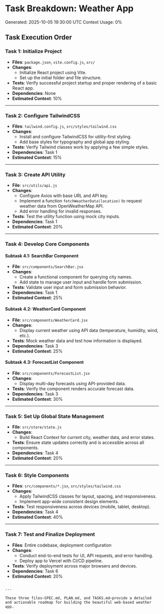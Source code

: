 # Task Breakdown: Weather App
Generated: 2025-10-05 19:30:00 UTC
Context Usage: 0%

## Task Execution Order

### Task 1: Initialize Project
- **Files**: `package.json`, `vite.config.js`, `src/`
- **Changes**:
  - Initialize React project using Vite.
  - Set up the initial folder and file structure.
- **Tests**: Verify successful project startup and proper rendering of a basic React app.
- **Dependencies**: None
- **Estimated Context**: 10%

---

### Task 2: Configure TailwindCSS
- **Files**: `tailwind.config.js`, `src/styles/tailwind.css`
- **Changes**:
  - Install and configure TailwindCSS for utility-first styling.
  - Add base styles for typography and global app styling.
- **Tests**: Verify Tailwind classes work by applying a few simple styles.
- **Dependencies**: Task 1
- **Estimated Context**: 15%

---

### Task 3: Create API Utility
- **File**: `src/utils/api.js`
- **Changes**:
  - Configure Axios with base URL and API key.
  - Implement a function `fetchWeatherData(location)` to request weather data from OpenWeatherMap API.
  - Add error handling for invalid responses.
- **Tests**: Test the utility function using mock city inputs.
- **Dependencies**: Task 1
- **Estimated Context**: 20%

---

### Task 4: Develop Core Components
#### Subtask 4.1: SearchBar Component
- **File**: `src/components/SearchBar.jsx`
- **Changes**:
  - Create a functional component for querying city names.
  - Add state to manage user input and handle form submission.
- **Tests**: Validate user input and form submission behavior.
- **Dependencies**: Task 1
- **Estimated Context**: 25%

#### Subtask 4.2: WeatherCard Component
- **File**: `src/components/WeatherCard.jsx`
- **Changes**:
  - Display current weather using API data (temperature, humidity, wind, etc.).
- **Tests**: Mock weather data and test how information is displayed.
- **Dependencies**: Task 3
- **Estimated Context**: 25%

#### Subtask 4.3: ForecastList Component
- **File**: `src/components/ForecastList.jsx`
- **Changes**:
  - Display multi-day forecasts using API-provided data.
- **Tests**: Verify the component renders accurate forecast data.
- **Dependencies**: Task 3
- **Estimated Context**: 30%

---

### Task 5: Set Up Global State Management
- **File**: `src/store/state.js`
- **Changes**:
  - Build React Context for current city, weather data, and error states.
- **Tests**: Ensure state updates correctly and is accessible across all components.
- **Dependencies**: Task 4
- **Estimated Context**: 20%

---

### Task 6: Style Components
- **Files**: `src/components/*.jsx`, `src/styles/tailwind.css`
- **Changes**:
  - Apply TailwindCSS classes for layout, spacing, and responsiveness.
  - Implement app-wide consistent design elements.
- **Tests**: Test responsiveness across devices (mobile, tablet, desktop).
- **Dependencies**: Task 4
- **Estimated Context**: 40%

---

### Task 7: Test and Finalize Deployment
- **Files**: Entire codebase, deployment configuration
- **Changes**:
  - Conduct end-to-end tests for UI, API requests, and error handling.
  - Deploy app to Vercel with CI/CD pipeline.
- **Tests**: Verify deployment across major browsers and devices.
- **Dependencies**: Task 6
- **Estimated Context**: 20%
```

---

These three files—SPEC.md, PLAN.md, and TASKS.md—provide a detailed and actionable roadmap for building the beautiful web-based weather app.